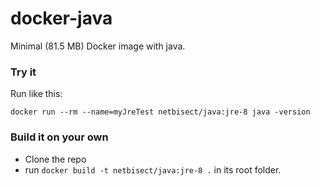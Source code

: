 # docker-java
Minimal (81.5 MB) Docker image with java.

### Try it
Run like this:

`docker run --rm --name=myJreTest netbisect/java:jre-8 java -version`


### Build it on your own
* Clone the repo
* run `docker build -t netbisect/java:jre-8 .` in its root folder.
